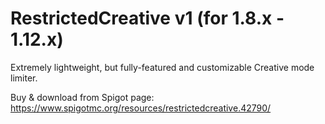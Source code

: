 # RestrictedCreative v1 (for 1.8.x - 1.12.x)
Extremely lightweight, but fully-featured and customizable Creative mode limiter.

Buy & download from Spigot page: https://www.spigotmc.org/resources/restrictedcreative.42790/
